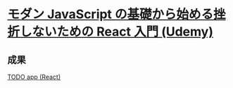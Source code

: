 # [モダン JavaScript の基礎から始める挫折しないための React 入門 (Udemy)](https://www.udemy.com/course/modern_javascipt_react_beginner/learn/lecture/21899816#overview)

## 成果

[TODO app (React)](https://2mw23d.csb.app/)
